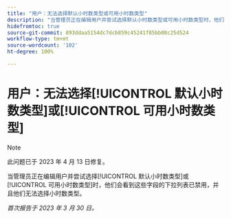 ```yaml
---
title: "用户：无法选择默认小时数类型或可用小时数类型"
description: "当管理员正在编辑用户并尝试选择默认小时数类型或可用小时数类型时，他们会看到这些字段的下拉列表已禁用，并且他们无法选择小时数类型。"
hidefromtoc: true
source-git-commit: 893ddaa5154dc7dcb859c45241f85bb08c25d524
workflow-type: tm+mt
source-wordcount: '102'
ht-degree: 100%

---
```



# 用户：无法选择[!UICONTROL 默认小时数类型]或[!UICONTROL 可用小时数类型]

>[!NOTE]
>
>此问题已于 2023 年 4 月 13 日修复。

当管理员正在编辑用户并尝试选择[!UICONTROL 默认小时数类型]或[!UICONTROL 可用小时数类型]时，他们会看到这些字段的下拉列表已禁用，并且他们无法选择小时数类型。

_首次报告于 2023 年 3 月 30 日。_

